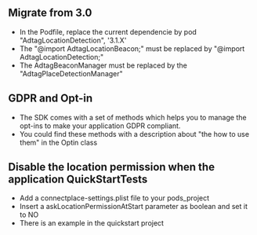 ## Migrate from 3.0

* In the Podfile, replace the current dependencie by pod "AdtagLocationDetection", '3.1.X'
* The "@import AdtagLocationBeacon;" must be replaced by "@import AdtagLocationDetection;"
* The AdtagBeaconManager must be replaced by the "AdtagPlaceDetectionManager"

## GDPR and Opt-in

* The SDK comes with a set of methods which helps you to manage the opt-ins to make your application GDPR compliant.
* You could find these methods with a description about "the how to use them" in the Optin class

## Disable the location permission when the application QuickStartTests

* Add a connectplace-settings.plist file to your pods_project
* Insert a askLocationPermissionAtStart parameter as boolean and set it to NO
* There is an example in the quickstart project
